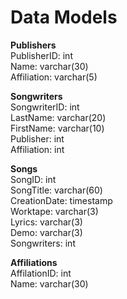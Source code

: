 # Data Models  

**Publishers**  
PublisherID: int  
Name: varchar(30)  
Affiliation: varchar(5)  

**Songwriters**  
SongwriterID: int  
LastName: varchar(20)  
FirstName: varchar(10)  
Publisher: int  
Affiliation: int  

**Songs**  
SongID: int  
SongTitle: varchar(60)  
CreationDate: timestamp  
Worktape: varchar(3)  
Lyrics: varchar(3)  
Demo: varchar(3)  
Songwriters: int  


**Affiliations**  
AffilationID: int  
Name: varchar(30)  
